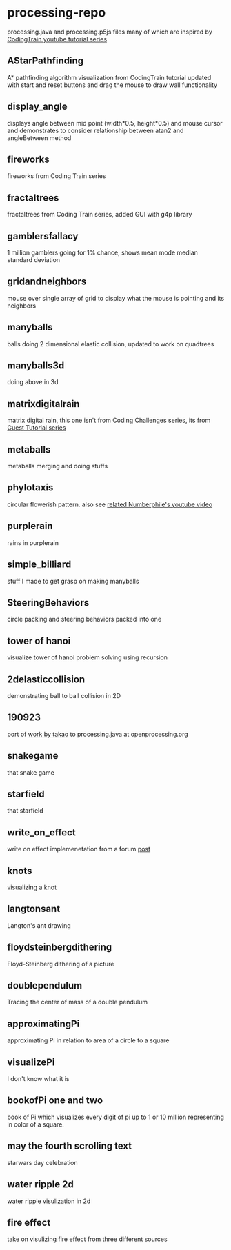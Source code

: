 # processing-repo

processing.java and processing.p5js files many of which are inspired by [CodingTrain youtube tutorial series](https://www.youtube.com/playlist?list=PLRqwX-V7Uu6ZiZxtDDRCi6uhfTH4FilpH)

## AStarPathfinding

 A* pathfinding algorithm visualization from CodingTrain tutorial updated with start and reset buttons and drag the mouse to draw wall functionality

## display_angle

 displays angle between mid point (width\*0.5, height\*0.5) and mouse cursor and demonstrates to consider relationship between atan2 and angleBetween method

## fireworks

fireworks from Coding Train series

## fractaltrees

 fractaltrees from Coding Train series, added GUI with g4p library

## gamblersfallacy

 1 million gamblers going for 1% chance, shows mean mode median standard deviation

## gridandneighbors

 mouse over single array of grid to display what the mouse is pointing and its neighbors

## manyballs

 balls doing 2 dimensional elastic collision, updated to work on quadtrees

## manyballs3d

 doing above in 3d

## matrixdigitalrain

 matrix digital rain, this one isn't from Coding Challenges series, its from [Guest Tutorial series](https://www.youtube.com/watch?v=S1TQCi9axzg)

## metaballs

 metaballs merging and doing stuffs

## phylotaxis

 circular flowerish pattern. also see [related Numberphile's youtube video](https://www.youtube.com/watch?v=sj8Sg8qnjOg&t=121s)

## purplerain

 rains in purplerain

## simple_billiard

 stuff I made to get grasp on making manyballs

## SteeringBehaviors

circle packing and steering behaviors packed into one

## tower of hanoi

 visualize tower of hanoi problem solving using recursion

## 2delasticcollision

 demonstrating ball to ball collision in 2D

## 190923

 port of [work by takao](https://www.openprocessing.org/sketch/744387) to processing.java at openprocessing.org

## snakegame

 that snake game

## starfield

 that starfield

## write_on_effect

 write on effect implemenetation from a forum [post](https://forum.processing.org/one/topic/write-on-effect.html)

## knots

visualizing a knot

## langtonsant

Langton's ant drawing

## floydsteinbergdithering

Floyd-Steinberg dithering of a picture

## doublependulum

Tracing the center of mass of a double pendulum

## approximatingPi

approximating Pi in relation to area of a circle to a square

## visualizePi

I don't know what it is

## bookofPi one and two

book of Pi which visualizes every digit of pi up to 1 or 10 million representing in color of a square.

## may the fourth scrolling text

starwars day celebration

## water ripple 2d

water ripple visulization in 2d

## fire effect

take on visulizing fire effect from three different sources
